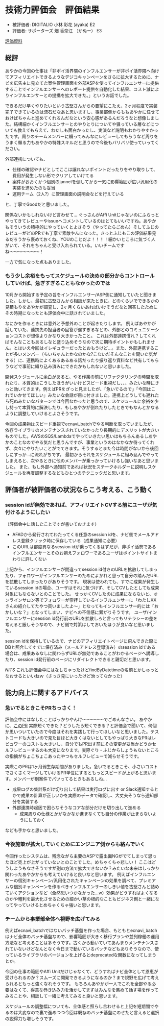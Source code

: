 # 技術力評価会　評価結果

- 被評価者: DIGITALIO 小林 彩花 (ayaka) E2
- 評価者: サポーターズ 畑 香奈江 （かぬー） E3

[評価資料](./)

## 総評

あやかの今回の仕事は「非ポイ活界隈のインフルエンサーが非ポイ活界隈へ向けてアフィリエイトできるようなデジコキャンペーンをさらに拡大するために、ナビを広告主に見立てた案件管理画面を外部ASPを使ってインフルエンサーに提供することでインフルエンサーへのレポート提供を自動化した結果、コスト減によりインフルエンサーとの提携を拡大できた。」というお話でした。

できるだけ早くやりたいという古堅さんからの要望にこたえ、2ヶ月程度で実装完了できているのは流石だなあと思いますし、事業部側からももあやかに任せておけばちゃんと進めてくれるんだなという安心感があるんだろうなと想像しました。結構細かくインフルエンサーとのやりとりについてや狙っている層などについても教えてもらえて、わたしも面白かったし、実演など説明もわかりやすかったです。周りのチームメンバーに頼ってみんなにレビューしてもらうなど周りをうまく頼る力もあやかの特殊スキルだと思うので今後もバリバリ使っていってください。

外部連携についても、

- 仕様の確認やナビとしてここは譲れないポイントだったりをやり取りして、費用が発生しない形でクリアしていけてる
- 案件がおおくかつ個別のjannetを倒してから一気に影響範囲が広い汎用化の実装を進めたのも妥当
- 運用チーム（2人?）に管理画面の説明会などを行えている

と、丁寧でGoodだと思いました。

関係ないかもしれないけど言わせて...
ぐっさんがAffi Unitじゃないのにふらっとやってきてレビューやissueへコメントしているのはとてもいいですね。あやかもそういうの積極的にやっていくとよさそう（やってたらごめん）そしてふじのレビューがどのPRでも丁寧で素敵やんになった。きっとふじもこの評価結果見るだろうから褒めておくね、YOUのことだよ！！！！細かいところに気づく人がいて、それをちゃんと受け入れられている。いいチームですね〜〜〜〜〜〜〜！

一方で気になった点もありました。

### もう少し余裕をもってスケジュールの決めの部分からコントロールしていけば、急ぎすぎることもなかったのでは

10月から開始する予定の旨をインフルエンサー/ASP側に通知していたと聞きました。しかし、最初に古堅さんから相談が来たときに、どのくらいでできるかの見積もりをあやかが調査し、2ヶ月くらいあればいけそうだなと回答したためにその時期になったとも評価会中に話されていました。

なにかを作るときには意外と予想外のことが起きたりします。
例えばあやかが話していた、連携先の担当者の回答が遅すぎるなどの、外部とのコミュニケーションコストが想像よりかなり大きかったこと。
これは外部連携慣れ？してくればそんなこともあるしなと盛り込めそうなので次に期待ポイントかもしれません。とはいえ今回はイレギュラーだったとおもうけど...。また、外部連携することが多いメンバー（ちいちゃんとかなのかな?こないだそんなことを聞いた気がする）に、連携時によくあるあるある話だったり振り返り資料など共有してもらうなどで事前に織り込み済みにできたかもしれないと思いました。

開発スケジュールに余白があると、やる作業の前にリファクタリングの時間を取れたり、本質的はこうしたほうがいいけどスピード重視だし、、、みたいな時にきっと効いてきます。例えばPRをざっと見ましたが、「急いでるので」「今回はこれでいかせてほしい」みたいな会話が目に付きました。連携上どうしても遅れたら死ぬみたいなパターンでは今回なかったと思うので、スケジュールに余裕を少し持って本質的に解決したり、もしあやかが倒れたりしたときでもなんとかなるように調整していけるとよさそうです。

今回の成果物はスピード重視でecnavi_batchでやる判断を取っていましたが、依存ライブラリのメンテナンスされていなかったり長期的にデメリットが大きいものでした。AWSのSQS/Lambdaでやっていきたい思いはもちろんあるしあやかのことなのでやる気だと思うんですが、事業というのはなかなか待ってくれず、次々にやりたいことがでてきます。そうするとまた今は時間がないから後回しにすっか...に流れがちです。
最初からそれをスケジュールに組み込んでやってしまえると、次やるときに他のメンバーが乗っかっていけるし強いなあと思いました。
また、もし外部へ通知前であれば状況をステークホルダーに説明しスケジュールを再度調整するなどもひとつのテクニックだと思います。


## 評価者が被評価者の状況ならこう考える、こう動く

### session idが無効であれば、アフィリエイトCVする前にユーザが気付けるようにしたい

（評価会中に話したことですが書いておきます）

- AFADから発行されてわたってくる任意のsession idを、ナビ側でメールアドレス登録クリック時に保存している（成果通知に必要）
- このURLは都度異なるsession idが乗ってくるはずだが、非ポイ活勢であるインフルエンサーとそのお抱えフォロワーであるユーザはポイントサイトまわりに詳しくない

上記から、インフルエンサーが間違ってsession id付きのURLを拡散してしまったり、フォロワーがインフルエンサーのためによかれと思って自分の踏んだURLを拡散してしまったりがありそうです。
現状は使われても、すでに成果が発生しているsession idの場合、ユーザはそれに気づけず、そしてCVしたとしても成果対象にもならないとのことでした。
せっかくCVしたのに成果にならないと、オンラインサロン等でフォロワーが崇拝しているインフルエンサーに「わたしXXさんの紹介してたやつ買いましたよ〜」となってもインフルエンサー的には「おかしいな？」となってしまい、ナビへの不信感に繋がりそうです。
ユーザ/インフルエンサーにsession id発行前のURLを拡散しろと言ってもリテラシーの差を考えると厳しそうなので、ナビ側で対策はしておいたほうが良いなと思いました。

session idを保持しているので、ナビのアフィリエイトページに飛んできた際にDBと照合してすでに保存済み（メールアドレス登録済み）のsession idである場合は、成果あるなしに関わらずURLが無効であることがわかるページへ誘導したり、session id発行前のページにリダイレクトできると親切だと思います。

*NITS*
これも評価会中にはなしちゃったけどfindByDatetimeの名前とかしゅっとなおせるといいねｗ（さっき見にいったけど治ってなかった）


## 能力向上に関するアドバイス

### 急いでるときこそPRちっさく！

評価会中にはなしたことばっかりやんけ〜〜〜〜〜でごめんなさい。
あやかに、[このPR](https://github.com/voyagegroup/ecnavi-batch/pull/1287) 実際短くできた？どうしたら短くできる？と評価会で聞いて、何個か思いついていたので今度はそれを実践して行ってほしいなと思いました。テストコードも大きいので見た目ほど大きくはないとしてもやっぱり大きなPRはレビュワーのコストも大きいし、自分でもPR出す前にその変更が妥当かどうかセルフレビューするのも大変になります。実際ぐり・ふじからしょうもないところの指摘がちょこちょこあったやつもセルフレビューで減らせそうです。

実際このPRは1ヶ月弱生存期間がありました。急いでるときこそ、小さいコストでさくさくマージしていけるPR単位にするともっとスピードが上がると思います。メンバーが別案件でパツってるときもあるしね...

- 成果ログの集計系だけ切り出して結果は実行ログに出す or Slack通知するとかで成果の計算が正しいかを実際のデータで確認し、大丈夫そうなら通知部分を実装する
- 外部連携時起因で困らなそうなコアな部分だけを切り出して進める
    - 成果周りの仕様とかがなかなか進まなくても自分の作業が止まらないようにしておく

なども手かなと思いました。


### 今後施策が拡大していくためにエンジニア側からも絡んでいく

今回作ったシステムは、残念ながら主要のASPで露出面NGがでてしまって思ったほど売上が上がっていないとのことでした。めちゃくちゃ悲しい！
ここはどうしようもなさそうですが別の方法で拡大できないか？みたいな未来はしっかり関わったあやかからも考えていけると良いなと思います。
例えばインフルエンサーの個別キャンペーン/汎用化されたキャンペーンの効果を調べて、プレミアムな個別キャンペーンを作るべきインフルエンサーのしきい値を古堅さんと詰めていくアクションなど（全然思いつかなかった...w）効果がどうすればよくなるのかや粗利を最大化させるための細かい草の根的なこともビジネス側と一緒になってやっていけるとめちゃくちゃ強いと思います。


### チームから事業部全体へ視野を広げてみる

例えばecnavi_batchではないバッチ基盤を作った場合、もともとecnavi_batchはナビ全体のバッチ基盤なので、影響範囲が大きく移行プランや並列稼働の運用方法など考えることは多そうです。古くから動いていてあんまりメンテナンスされていないけどなんとなく今日まで動いているバッチなどもありそうなので、使っているライブラリのバージョンを上げるとdeprecatedな関数になってしまうとか。

今回の仕事の範囲やAffi Unitだけじゃなくて、どうすればナビ全体として恩恵が受けられるのか？スムーズに開発できるようになるのか？まで視野を広げて考えられるともっと強くなれそうです。
もちろんあやかが一人でこれを全部やる必要はなくて、得意な巻き込み力を活かしてまずはみんなを集めて話す場を作ってみることや、相談して一緒に考えてみると良いと思います。

スケジュールの調整幅についても、全体感と照らし合わせると上記を短期間でやるのは大変なので裏で進めつつ今回は既存のバッチ基盤にのせたと言えると選択の説得力も増しそうです。